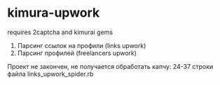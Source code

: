 # kimura-upwork
requires 2captcha and kimurai gems

1. Парсинг ссылок на профили (links upwork)
2. Парсинг профилей (freelancers upwork)

Проект не закончен, не получается обработать капчу: 24-37 строки файла links_upwork_spider.rb
